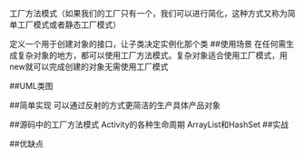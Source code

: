 工厂方法模式（如果我们的工厂只有一个，我们可以进行简化，这种方式又称为简单工厂模式或者静态工厂模式）

定义一个用于创建对象的接口，让子类决定实例化那个类
##使用场景
在任何需生成复杂对象的地方，都可以使用工厂方法模式。复杂对象适合使用工厂模式，用new就可以完成创建的对象无需使用工厂模式

##UML类图

##简单实现
可以通过反射的方式更简洁的生产具体产品对象

##源码中的工厂方法模式
Activity的各种生命周期
ArrayList和HashSet
##实战

##优缺点

